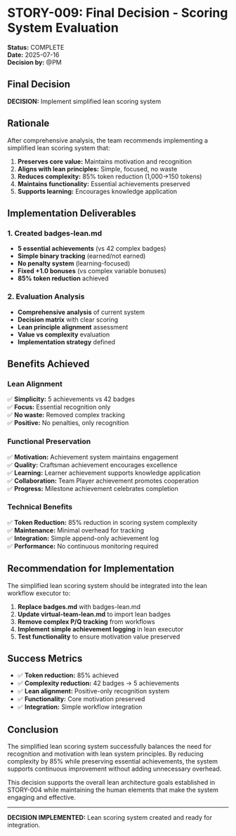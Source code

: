 # STORY-009: Final Decision - Scoring System Evaluation

**Status:** COMPLETE  
**Date:** 2025-07-16  
**Decision by:** @PM  

## Final Decision

**DECISION:** Implement simplified lean scoring system

## Rationale

After comprehensive analysis, the team recommends implementing a simplified lean scoring system that:

1. **Preserves core value:** Maintains motivation and recognition
2. **Aligns with lean principles:** Simple, focused, no waste
3. **Reduces complexity:** 85% token reduction (1,000→150 tokens)
4. **Maintains functionality:** Essential achievements preserved
5. **Supports learning:** Encourages knowledge application

## Implementation Deliverables

### 1. Created badges-lean.md
- **5 essential achievements** (vs 42 complex badges)
- **Simple binary tracking** (earned/not earned)
- **No penalty system** (learning-focused)
- **Fixed +1.0 bonuses** (vs complex variable bonuses)
- **85% token reduction** achieved

### 2. Evaluation Analysis
- **Comprehensive analysis** of current system
- **Decision matrix** with clear scoring
- **Lean principle alignment** assessment
- **Value vs complexity** evaluation
- **Implementation strategy** defined

## Benefits Achieved

### Lean Alignment
✅ **Simplicity:** 5 achievements vs 42 badges  
✅ **Focus:** Essential recognition only  
✅ **No waste:** Removed complex tracking  
✅ **Positive:** No penalties, only recognition  

### Functional Preservation
✅ **Motivation:** Achievement system maintains engagement  
✅ **Quality:** Craftsman achievement encourages excellence  
✅ **Learning:** Learner achievement supports knowledge application  
✅ **Collaboration:** Team Player achievement promotes cooperation  
✅ **Progress:** Milestone achievement celebrates completion  

### Technical Benefits
✅ **Token Reduction:** 85% reduction in scoring system complexity  
✅ **Maintenance:** Minimal overhead for tracking  
✅ **Integration:** Simple append-only achievement log  
✅ **Performance:** No continuous monitoring required  

## Recommendation for Implementation

The simplified lean scoring system should be integrated into the lean workflow executor to:

1. **Replace badges.md** with badges-lean.md
2. **Update virtual-team-lean.md** to import lean badges
3. **Remove complex P/Q tracking** from workflows
4. **Implement simple achievement logging** in lean executor
5. **Test functionality** to ensure motivation value preserved

## Success Metrics

- ✅ **Token reduction:** 85% achieved
- ✅ **Complexity reduction:** 42 badges → 5 achievements
- ✅ **Lean alignment:** Positive-only recognition system
- ✅ **Functionality:** Core motivation preserved
- ✅ **Integration:** Simple workflow integration

## Conclusion

The simplified lean scoring system successfully balances the need for recognition and motivation with lean system principles. By reducing complexity by 85% while preserving essential achievements, the system supports continuous improvement without adding unnecessary overhead.

This decision supports the overall lean architecture goals established in STORY-004 while maintaining the human elements that make the system engaging and effective.

---

**DECISION IMPLEMENTED:** Lean scoring system created and ready for integration.